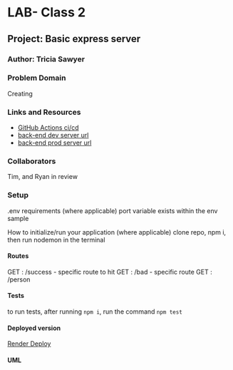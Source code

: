# LAB- Class 2

## Project: Basic express server

### Author: Tricia Sawyer

### Problem Domain

Creating

### Links and Resources

- [GitHub Actions ci/cd](https://github.com/triciasawyer/basic-express-server/actions)
- [back-end dev server url](https://basic-express-server-dev-4sx4.onrender.com)
- [back-end prod server url](https://basic-express-server-prod-jtnf.onrender.com)

### Collaborators

Tim, and Ryan in review

### Setup

.env requirements (where applicable)
port variable exists within the env sample

How to initialize/run your application (where applicable)
clone repo, npm i, then run nodemon in the terminal

#### Routes

GET : /success - specific route to hit
GET : /bad - specific route
GET : /person

#### Tests

to run tests, after running `npm i`, run the command `npm test`

#### Deployed version

[Render Deploy](https://basic-express-server-prod-jtnf.onrender.com)

#### UML
